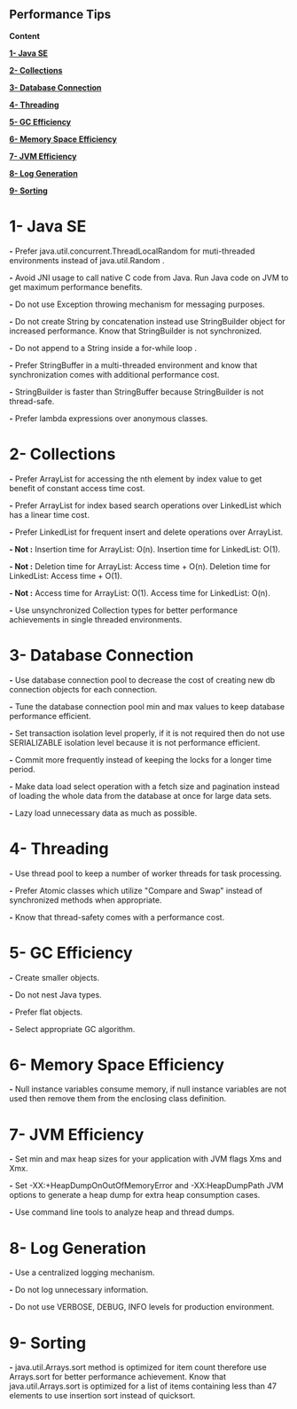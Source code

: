 ## Performance Tips

**Content**

[**1- Java SE**](#_mabonjkhyia5)

[**2- Collections**](#_9wvr6u7g7q8s)

[**3- Database Connection**](#_1t78huxzwyu9)

[**4- Threading**](#_4jtrlhj2180t)

[**5- GC Efficiency**](#_6v9mw5em993h)

[**6- Memory Space Efficiency**](#_jsvbx32dbgem)

[**7- JVM Efficiency**](#_fk1xyaoxc79l)

[**8- Log Generation**](#_mqu6sdcm3y3k)

[**9- Sorting**](#_3bnc2rwan1pa)

# 1- Java SE

**-** Prefer java.util.concurrent.ThreadLocalRandom for muti-threaded environments instead of java.util.Random .

**-** Avoid JNI usage to call native C code from Java. Run Java code on JVM to get maximum performance benefits.

**-** Do not use Exception throwing mechanism for messaging purposes.

**-** Do not create String by concatenation instead use StringBuilder object for increased performance. Know that StringBuilder is not synchronized.

**-** Do not append to a String inside a for-while loop .

**-** Prefer StringBuffer in a multi-threaded environment and know that synchronization comes with additional performance cost.

**-** StringBuilder is faster than StringBuffer because StringBuilder is not thread-safe.

**-** Prefer lambda expressions over anonymous classes.

# 2- Collections

**-** Prefer ArrayList for accessing the nth element by index value to get benefit of constant access time cost.

**-** Prefer ArrayList for index based search operations over LinkedList which has a linear time cost.

**-** Prefer LinkedList for frequent insert and delete operations over ArrayList.

**- Not :** Insertion time for ArrayList: O(n). Insertion time for LinkedList: O(1).

**- Not :** Deletion time for ArrayList: Access time + O(n). Deletion time for LinkedList: Access time + O(1).

**- Not :** Access time for ArrayList: O(1). Access time for LinkedList: O(n).

**-** Use unsynchronized Collection types for better performance achievements in single threaded environments.

# 3- Database Connection

**-** Use database connection pool to decrease the cost of creating new db connection objects for each connection.

**-** Tune the database connection pool min and max values to keep database performance efficient.

**-** Set transaction isolation level properly, if it is not required then do not use SERIALIZABLE isolation level because it is not performance efficient.

**-** Commit more frequently instead of keeping the locks for a longer time period.

**-** Make data load select operation with a fetch size and pagination instead of loading the whole data from the database at once for large data sets.

**-** Lazy load unnecessary data as much as possible.

# 4- Threading

**-** Use thread pool to keep a number of worker threads for task processing.

**-** Prefer Atomic classes which utilize &quot;Compare and Swap&quot; instead of synchronized methods when appropriate.

**-** Know that thread-safety comes with a performance cost.

# 5- GC Efficiency

**-** Create smaller objects.

**-** Do not nest Java types.

**-** Prefer flat objects.

**-** Select appropriate GC algorithm.

# 6- Memory Space Efficiency

**-** Null instance variables consume memory, if null instance variables are not used then remove them from the enclosing class definition.

# 7- JVM Efficiency

**-** Set min and max heap sizes for your application with JVM flags Xms and Xmx.

**-** Set -XX:+HeapDumpOnOutOfMemoryError and -XX:HeapDumpPath JVM options to generate a heap dump for extra heap consumption cases.

**-** Use command line tools to analyze heap and thread dumps.

# 8- Log Generation

**-** Use a centralized logging mechanism.

**-** Do not log unnecessary information.

**-** Do not use VERBOSE, DEBUG, INFO levels for production environment.

# 9- Sorting

**-** java.util.Arrays.sort method is optimized for item count therefore use Arrays.sort for better performance achievement. Know that java.util.Arrays.sort is optimized for a list of items containing less than 47 elements to use insertion sort instead of quicksort.
